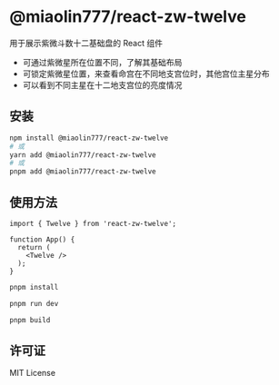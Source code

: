 # @miaolin777/react-zw-twelve

用于展示紫微斗数十二基础盘的 React 组件

- 可通过紫微星所在位置不同，了解其基础布局
- 可锁定紫微星位置，来查看命宫在不同地支宫位时，其他宫位主星分布
- 可以看到不同主星在十二地支宫位的亮度情况

## 安装

```bash
npm install @miaolin777/react-zw-twelve
# 或
yarn add @miaolin777/react-zw-twelve
# 或
pnpm add @miaolin777/react-zw-twelve
```

## 使用方法

```tsx
import { Twelve } from 'react-zw-twelve';

function App() {
  return (
    <Twelve />
  );
}
```

```bash
pnpm install

pnpm run dev

pnpm build
```

## 许可证
MIT License
